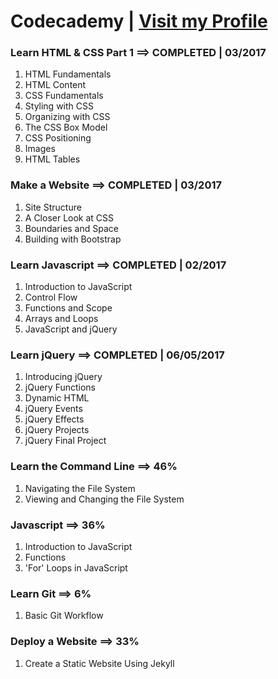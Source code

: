 # Codecademy | [Visit my Profile](https://www.codecademy.com/sebam2k4)


### Learn HTML & CSS Part 1 ==> COMPLETED | 03/2017
1. HTML Fundamentals
2. HTML Content
3. CSS Fundamentals
4. Styling with CSS
5. Organizing with CSS
6. The CSS Box Model
7. CSS Positioning
8. Images
9. HTML Tables

### Make a Website ==> COMPLETED | 03/2017
1. Site Structure
2. A Closer Look at CSS
3. Boundaries and Space
4. Building with Bootstrap

### Learn Javascript ==> COMPLETED | 02/2017
1. Introduction to JavaScript
2. Control Flow
3. Functions and Scope
4. Arrays and Loops
5. JavaScript and jQuery

### Learn jQuery ==> COMPLETED | 06/05/2017
1. Introducing jQuery
2. jQuery Functions
3. Dynamic HTML
4. jQuery Events
5. jQuery Effects
6. jQuery Projects 
7. jQuery Final Project

### Learn the Command Line ==> 46%
1. Navigating the File System
2. Viewing and Changing the File System

### Javascript ==> 36%
1. Introduction to JavaScript
2. Functions
3. 'For' Loops in JavaScript

### Learn Git ==> 6%
1. Basic Git Workflow

### Deploy a Website ==> 33%
1. Create a Static Website Using Jekyll

